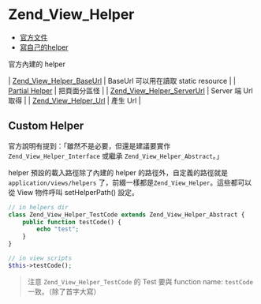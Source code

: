 # Zend_View_Helper

* [官方文件](http://framework.zend.com/manual/1.12/en/zend.view.helpers.html)
* [寫自己的helper](http://framework.zend.com/manual/1.12/en/zend.view.helpers.html#zend.view.helpers.custom)

官方內建的 helper

| [Zend_View_Helper_BaseUrl](http://framework.zend.com/manual/1.12/en/zend.view.helpers.html#zend.view.helpers.initial.baseurl) | BaseUrl 可以用在讀取 static resource |
| [Partial Helper](http://framework.zend.com/manual/1.12/en/zend.view.helpers.html#zend.view.helpers.initial.partial) | 把頁面分區怪 |
| [Zend_View_Helper_ServerUrl](http://framework.zend.com/manual/1.12/en/zend.view.helpers.html#zend.view.helpers.initial) | Server 端 Url 取得 |
| [Zend_View_Helper_Url](http://framework.zend.com/manual/1.12/en/zend.view.helpers.html#zend.view.helpers.initial) | 產生 Url |

## Custom Helper

官方說明有提到：「雖然不是必要，但還是建議要實作 `Zend_View_Helper_Interface` 或繼承 `Zend_View_Helper_Abstract`。」

helper 預設的載入路徑除了內建的 helper 的路徑外，自定義的路徑就是 `application/views/helpers` 了，前綴一樣都是`Zend_View_Helper`。這些都可以從 View 物件呼叫 setHelperPath() 設定。

```php
// in helpers dir
class Zend_View_Helper_TestCode extends Zend_View_Helper_Abstract {
    public function testCode() {
        echo "test";
    }
}

// in view scripts
$this->testCode();
```

> 注意 `Zend_View_Helper_TestCode` 的 Test 要與 function name: `testCode` 一致。（除了首字大寫）

